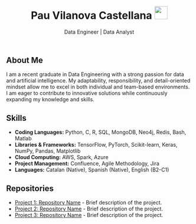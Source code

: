 <header>
    <h1 align="center">Pau Vilanova Castellana  <img src="https://media.giphy.com/media/hvRJCLFzcasrR4ia7z/giphy.gif" width="35"> </h1>
    <p align="center">Data Engineer | Data Analyst</p>
</header>

<section>
    <h2>About Me</h2>
    <p>
        I am a recent graduate in Data Engineering with a strong passion for data and artificial intelligence. My adaptability, responsibility, and detail-oriented mindset allow me to excel in both individual and team-based environments. I am eager to contribute to innovative solutions while continuously expanding my knowledge and skills.
    </p>
</section>

<section>
    <h2>Skills</h2>
    <ul>
        <li><strong>Coding Languages:</strong> Python, C, R, SQL, MongoDB, Neo4j, Redis, Bash, Matlab</li>
        <li><strong>Libraries & Frameworks:</strong> TensorFlow, PyTorch, Scikit-learn, Keras, NumPy, Pandas, Matplotlib</li>
        <li><strong>Cloud Computing:</strong> AWS, Spark, Azure</li>
        <li><strong>Project Management:</strong> Confluence, Agile Methodology, Jira</li>
        <li><strong>Languages:</strong> Catalan (Native), Spanish (Native), English (B2-C1)</li>
    </ul>
</section>

<section>
    <h2>Repositories</h2>
    <ul class="repo-list">
        <li><a href="https://github.com/username/repository1" target="_blank">Project 1: Repository Name</a> - Brief description of the project.</li>
        <li><a href="https://github.com/username/repository2" target="_blank">Project 2: Repository Name</a> - Brief description of the project.</li>
        <li><a href="https://github.com/username/repository3" target="_blank">Project 3: Repository Name</a> - Brief description of the project.</li>
    </ul>
</section>

</body>
</html>
